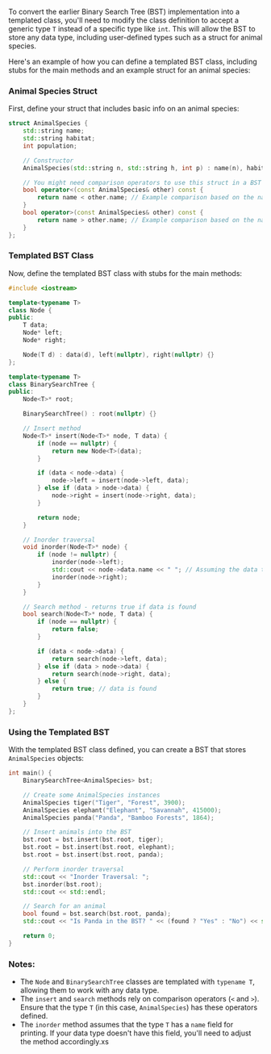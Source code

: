 To convert the earlier Binary Search Tree (BST) implementation into a templated class, you'll need to modify the class definition to accept a generic type `T` instead of a specific type like `int`. This will allow the BST to store any data type, including user-defined types such as a struct for animal species.

Here's an example of how you can define a templated BST class, including stubs for the main methods and an example struct for an animal species:

### Animal Species Struct

First, define your struct that includes basic info on an animal species:

```cpp
struct AnimalSpecies {
    std::string name;
    std::string habitat;
    int population;

    // Constructor
    AnimalSpecies(std::string n, std::string h, int p) : name(n), habitat(h), population(p) {}

    // You might need comparison operators to use this struct in a BST
    bool operator<(const AnimalSpecies& other) const {
        return name < other.name; // Example comparison based on the name
    }
    bool operator>(const AnimalSpecies& other) const {
        return name > other.name; // Example comparison based on the name
    }
};
```

### Templated BST Class

Now, define the templated BST class with stubs for the main methods:

```cpp
#include <iostream>

template<typename T>
class Node {
public:
    T data;
    Node* left;
    Node* right;

    Node(T d) : data(d), left(nullptr), right(nullptr) {}
};

template<typename T>
class BinarySearchTree {
public:
    Node<T>* root;

    BinarySearchTree() : root(nullptr) {}

    // Insert method
    Node<T>* insert(Node<T>* node, T data) {
        if (node == nullptr) {
            return new Node<T>(data);
        }

        if (data < node->data) {
            node->left = insert(node->left, data);
        } else if (data > node->data) {
            node->right = insert(node->right, data);
        }

        return node;
    }

    // Inorder traversal
    void inorder(Node<T>* node) {
        if (node != nullptr) {
            inorder(node->left);
            std::cout << node->data.name << " "; // Assuming the data type has a 'name' field
            inorder(node->right);
        }
    }

    // Search method - returns true if data is found
    bool search(Node<T>* node, T data) {
        if (node == nullptr) {
            return false;
        }

        if (data < node->data) {
            return search(node->left, data);
        } else if (data > node->data) {
            return search(node->right, data);
        } else {
            return true; // data is found
        }
    }
};
```

### Using the Templated BST

With the templated BST class defined, you can create a BST that stores `AnimalSpecies` objects:

```cpp
int main() {
    BinarySearchTree<AnimalSpecies> bst;

    // Create some AnimalSpecies instances
    AnimalSpecies tiger("Tiger", "Forest", 3900);
    AnimalSpecies elephant("Elephant", "Savannah", 415000);
    AnimalSpecies panda("Panda", "Bamboo Forests", 1864);

    // Insert animals into the BST
    bst.root = bst.insert(bst.root, tiger);
    bst.root = bst.insert(bst.root, elephant);
    bst.root = bst.insert(bst.root, panda);

    // Perform inorder traversal
    std::cout << "Inorder Traversal: ";
    bst.inorder(bst.root);
    std::cout << std::endl;

    // Search for an animal
    bool found = bst.search(bst.root, panda);
    std::cout << "Is Panda in the BST? " << (found ? "Yes" : "No") << std::endl;

    return 0;
}
```

### Notes:

- The `Node` and `BinarySearchTree` classes are templated with `typename T`, allowing them to work with any data type.
- The `insert` and `search` methods rely on comparison operators (`<` and `>`). Ensure that the type `T` (in this case, `AnimalSpecies`) has these operators defined.
- The `inorder` method assumes that the type `T` has a `name` field for printing. If your data type doesn't have this field, you'll need to adjust the method accordingly.xs